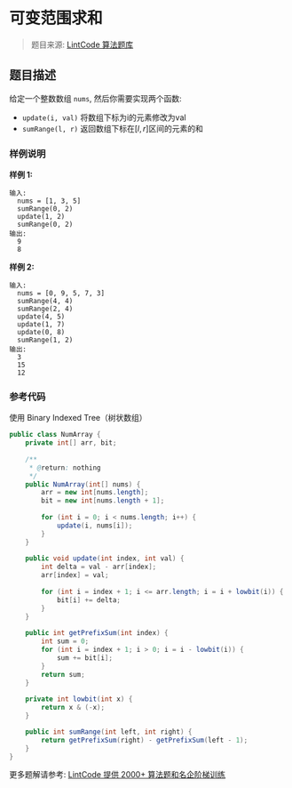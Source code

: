 # 可变范围求和
 > 题目来源: [LintCode 算法题库](https://www.lintcode.com/problem/range-sum-query-mutable/?utm_source=sc-github-wzz)
 ## 题目描述
 给定一个整数数组 `nums`, 然后你需要实现两个函数:

- `update(i, val)` 将数组下标为i的元素修改为val
- `sumRange(l, r)` 返回数组下标在$[l, r]$区间的元素的和
 ### 样例说明
 **样例 1:**

```
输入:
  nums = [1, 3, 5]
  sumRange(0, 2)
  update(1, 2)
  sumRange(0, 2)
输出: 
  9
  8
```

**样例 2:**

```
输入: 
  nums = [0, 9, 5, 7, 3]
  sumRange(4, 4)
  sumRange(2, 4)
  update(4, 5)
  update(1, 7)
  update(0, 8)
  sumRange(1, 2)
输出: 
  3
  15
  12
```
 ### 参考代码
 使用 Binary Indexed Tree（树状数组）
```java
public class NumArray {
    private int[] arr, bit;
    
    /**
     * @return: nothing
     */
    public NumArray(int[] nums) {
        arr = new int[nums.length];
        bit = new int[nums.length + 1];
        
        for (int i = 0; i < nums.length; i++) {
            update(i, nums[i]);
        }
    }
    
    public void update(int index, int val) {
        int delta = val - arr[index];
        arr[index] = val;
        
        for (int i = index + 1; i <= arr.length; i = i + lowbit(i)) {
            bit[i] += delta;
        }
    }
    
    public int getPrefixSum(int index) {
        int sum = 0;
        for (int i = index + 1; i > 0; i = i - lowbit(i)) {
            sum += bit[i];
        }
        return sum;
    }
    
    private int lowbit(int x) {
        return x & (-x);
    }

    public int sumRange(int left, int right) {
        return getPrefixSum(right) - getPrefixSum(left - 1);
    }
}
```
 更多题解请参考: [LintCode 提供 2000+ 算法题和名企阶梯训练](https://www.lintcode.com/problem/?utm_source=sc-github-wzz)